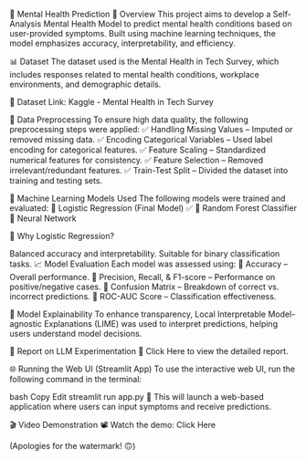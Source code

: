 🌿 Mental Health Prediction
📝 Overview
This project aims to develop a Self-Analysis Mental Health Model to predict mental health conditions based on user-provided symptoms. Built using machine learning techniques, the model emphasizes accuracy, interpretability, and efficiency.

📊 Dataset
The dataset used is the Mental Health in Tech Survey, which includes responses related to mental health conditions, workplace environments, and demographic details.

🔗 Dataset Link: Kaggle - Mental Health in Tech Survey

🔧 Data Preprocessing
To ensure high data quality, the following preprocessing steps were applied:
✅ Handling Missing Values – Imputed or removed missing data.
✅ Encoding Categorical Variables – Used label encoding for categorical features.
✅ Feature Scaling – Standardized numerical features for consistency.
✅ Feature Selection – Removed irrelevant/redundant features.
✅ Train-Test Split – Divided the dataset into training and testing sets.

🤖 Machine Learning Models Used
The following models were trained and evaluated:
🔹 Logistic Regression (Final Model) ✅
🔹 Random Forest Classifier
🔹 Neural Network

📌 Why Logistic Regression?

Balanced accuracy and interpretability.
Suitable for binary classification tasks.
📈 Model Evaluation
Each model was assessed using:
📌 Accuracy – Overall performance.
📌 Precision, Recall, & F1-score – Performance on positive/negative cases.
📌 Confusion Matrix – Breakdown of correct vs. incorrect predictions.
📌 ROC-AUC Score – Classification effectiveness.

🧐 Model Explainability
To enhance transparency, Local Interpretable Model-agnostic Explanations (LIME) was used to interpret predictions, helping users understand model decisions.

📄 Report on LLM Experimentation
🔗 Click Here to view the detailed report.

🌐 Running the Web UI (Streamlit App)
To use the interactive web UI, run the following command in the terminal:

bash
Copy
Edit
streamlit run app.py
🚀 This will launch a web-based application where users can input symptoms and receive predictions.

🎬 Video Demonstration
📽 Watch the demo: Click Here

(Apologies for the watermark! 🙃)
